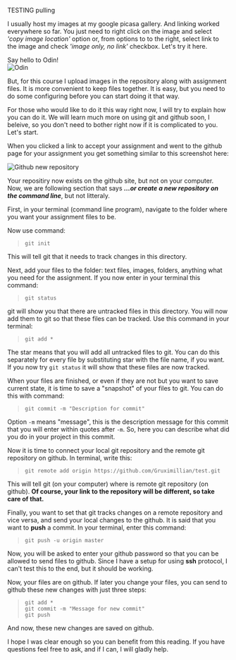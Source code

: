 TESTING  pulling

I usually host my images at my google picasa gallery. And linking worked everywhere so far. You just need to right click on the image and select *'copy image location'* option or, from options to to the right, select link to the image and check *'image only, no link'* checkbox. Let's try it here.

Say hello to Odin!<br>
![Odin](https://lh3.googleusercontent.com/-MOZyebVNZz0/Te6NSNah7CI/AAAAAAAAPeo/hiO98k71jAA/s288-Ic42/DVCI0162.jpg)

But, for this course I upload images in the repository along with assignment files. It is more convenient to keep files together. It is easy, but you need to do some configuring before you can start doing it that way.

For those who would like to do it this way right now, I will try to explain how you can do it. We will learn much more on using git and github soon, I beleive, so you don't need to bother right now if it is complicated to you. Let's start.

When you clicked a link to accept your assignment and went to the github page for your assignment you get something similar to this screenshot here:

![Github new repository](https://lh3.googleusercontent.com/-MFy4C0qbPC4/VoJsHV_MKTI/AAAAAAAARLw/gYU7Iq_xHhk/s800-Ic42/git_new_repository.png)

Your repositiry now exists on the github site, but not on your computer. Now, we are following section that says ***…or create a new repository on the command line***, but not litteraly.

First, in your terminal (command line program), navigate to the folder where you want your assignment files to be.

Now use command:
>`git init`

This will tell git that it needs to track changes in this directory.

Next, add your files to the folder: text files, images, folders, anything what you need for the assignment.
If you now enter in your terminal this command:
>`git status`

git will show you that there are untracked files in this directory. You will now add them to git so that these files can be tracked. Use this command in your terminal:
>`git add *`

The star means that you will add all untracked files to git. You can do this separately for every file by substituting star with the file name, if you want. If you now try `git status` it will show that these files are now tracked.

When your files are finished, or even if they are not but you want to save current state, it is time to save a "snapshot" of your files to git. You can do this with command:
>`git commit -m "Description for commit"`

Option `-m` means "message", this is the description message for this commit that you will enter within quotes after `-m`. So, here you can describe what did you do in your project in this commit.

Now it is time to connect your local git repository and the remote git repository on github. In terminal, write this:
>`git remote add origin https://github.com/Gruximillian/test.git`

This will tell git (on your computer) where is remote git repository (on github). **Of course, your link to the repository will be different, so take care of that.**

Finally, you want to set that git tracks changes on a remote repository and vice versa, and send your local changes to the github. It is said that you want to **push** a commit. In your terminal, enter this command:
>`git push -u origin master`

Now, you will be asked to enter your github password so that you can be allowed to send files to github.
Since I have a setup for using **ssh** protocol, I can't test this to the end, but it should be working.

Now, your files are on github.
If later you change your files, you can send to github these new changes with just three steps:

>`git add *`<br>
>`git commit -m "Message for new commit"`<br>
>`git push`

And now, these new changes are saved on github.

I hope I was clear enough so you can benefit from this reading. If you have questions feel free to ask, and if I can, I will gladly help.

